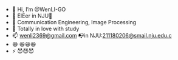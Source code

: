 - 👋 Hi, I’m @WenLI-GO
- 🐳 EIEer in NJU🐋
- 🌱 Communication Engineering, Image Processing
- 💞️ Totally in love with study
- 📫 wenli2369@gmail.com 📭in NJU:211180206@smail.nju.edu.c
- 😄 😆😆😆
- ⚡ 😈😈😈

<!---
WenLI-GO/WenLI-GO is a ✨ special ✨ repository because its `README.md` (this file) appears on your GitHub profile.
You can click the Preview link to take a look at your changes.
--->

